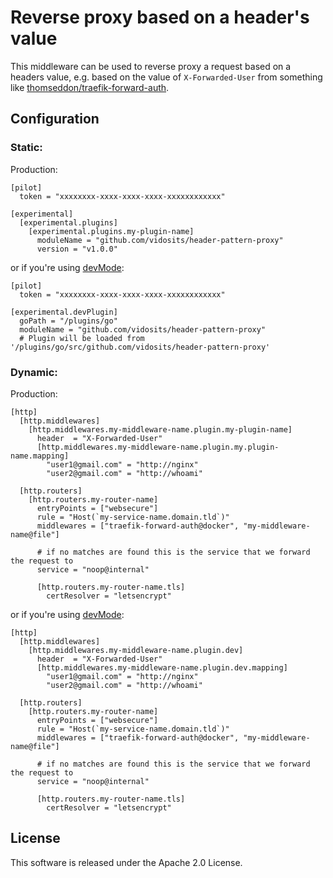 # Reverse proxy based on a header's value 

This middleware can be used to reverse proxy a request based on a headers value, e.g. based on the value of `X-Forwarded-User` from something like [thomseddon/traefik-forward-auth](https://github.com/thomseddon/traefik-forward-auth).

## Configuration

### Static: 
Production:

```
[pilot]
  token = "xxxxxxxx-xxxx-xxxx-xxxx-xxxxxxxxxxxx"

[experimental]
  [experimental.plugins]
    [experimental.plugins.my-plugin-name]
      moduleName = "github.com/vidosits/header-pattern-proxy"
      version = "v1.0.0"
```

or if you're using [devMode](https://doc.traefik.io/traefik-pilot/plugins/plugin-dev/#developer-mode):

```
[pilot]
  token = "xxxxxxxx-xxxx-xxxx-xxxx-xxxxxxxxxxxx"
  
[experimental.devPlugin]
  goPath = "/plugins/go"
  moduleName = "github.com/vidosits/header-pattern-proxy"
  # Plugin will be loaded from '/plugins/go/src/github.com/vidosits/header-pattern-proxy'
```

### Dynamic:

Production:

```
[http]
  [http.middlewares]
    [http.middlewares.my-middleware-name.plugin.my-plugin-name]
      header  = "X-Forwarded-User"
      [http.middlewares.my-middleware-name.plugin.my.plugin-name.mapping]
        "user1@gmail.com" = "http://nginx"
        "user2@gmail.com" = "http://whoami"

  [http.routers]
    [http.routers.my-router-name]
      entryPoints = ["websecure"]
      rule = "Host(`my-service-name.domain.tld`)"
      middlewares = ["traefik-forward-auth@docker", "my-middleware-name@file"]
      
      # if no matches are found this is the service that we forward the request to
      service = "noop@internal"
      
      [http.routers.my-router-name.tls]
        certResolver = "letsencrypt"
```

or if you're using [devMode](https://doc.traefik.io/traefik-pilot/plugins/plugin-dev/#developer-mode):

```
[http]
  [http.middlewares]
    [http.middlewares.my-middleware-name.plugin.dev]
      header  = "X-Forwarded-User"
      [http.middlewares.my-middleware-name.plugin.dev.mapping]
        "user1@gmail.com" = "http://nginx"
        "user2@gmail.com" = "http://whoami"

  [http.routers]
    [http.routers.my-router-name]
      entryPoints = ["websecure"]
      rule = "Host(`my-service-name.domain.tld`)"
      middlewares = ["traefik-forward-auth@docker", "my-middleware-name@file"]
      
      # if no matches are found this is the service that we forward the request to
      service = "noop@internal"
      
      [http.routers.my-router-name.tls]
        certResolver = "letsencrypt"
```

## License
This software is released under the Apache 2.0 License.